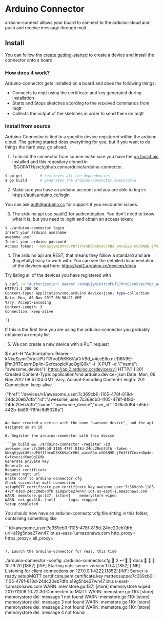 # Arduino Connector

arduino-connect allows your board to connect to the arduino-cloud and push and receive message through mqtt

## Install

You can follow the [create getting-started](https://create.arduino.cc/getting-started) to create a device and install the connector onto a board.

### How does it work?

Arduino-connector gets installed on a board and does the following things:

- Connects to mqtt using the certificate and key generated during installation
- Starts and Stops sketches acording to the received commands from mqtt
- Collects the output of the sketches in order to send them on mqtt

### Install from source

Arduino-Connector is tied to a specific device registered within the arduino cloud. The getting started does everything for you, but if you want to do things the hard way, go ahead.

1. To build the connector from source make sure you have the [go toolchain](https://golang.org/doc/install) installed and this repository cloned in `$GOPATH/src/github.com/arduino/arduino-connector.

```bash
$ go get 		# retrieves all the dependencies
$ go build 		# generates the arduino-connector executable
```

2. Make sure you have an arduino account and you are able to log in: https://auth.arduino.cc/login

You can ask auth@arduino.cc for support if you encounter issues.

3. The arduino api use oauth2 for authentication. You don't need to know what it is, but you need to login and obtain an access token:

```bash
$ ./arduino-connector login
Insert your arduino username
awesome_user
Insert your arduino password
Access Token:  -kNkqSjymiOVtcUPUf17hroD5KK6VaCrVBd_a4ccE8o.nUD6N9E-jPm3fiTCexrnDp4n-GxfxsozidKuoQgIG9k
```

4. The arduino api are REST, that means they follow a standard and are (hopefully) easy to work with. You can see the detailed documentation of the devices-api here: https://api2.arduino.cc/devices/docs

Try listing all of the devices you have registered with

```bash
$ curl -H "Authorization: Bearer -kNkqSjymiOVtcUPUf17hroD5KK6VaCrVBd_a4ccE8o.nUD6N9E-jPm3fiTCexrnDp4n-GxfxsozidKuoQgIG9k" -i https://api2.arduino.cc/devices/v1
HTTP/1.1 200 OK
Content-Type: application/vnd.arduino.device+json; type=collection
Date: Mon, 06 Nov 2017 08:50:21 GMT
Vary: Accept-Encoding
Content-Length: 3
Connection: keep-alive

[]

```

If this is the first time you are using the arduino-connector you probably obtained an empty list

5. We can create a new device with a PUT request

$ curl -H "Authorization: Bearer -kNkqSjymiOVtcUPUf17hroD5KK6VaCrVBd_a4ccE8o.nUD6N9E-jPm3fiTCexrnDp4n-GxfxsozidKuoQgIG9k" -i -X PUT -d '{"name": "awesome_device"}' https://api2.arduino.cc/devices/v1
HTTP/1.1 201 Created
Content-Type: application/vnd.arduino.device+json
Date: Mon, 06 Nov 2017 08:57:04 GMT
Vary: Accept-Encoding
Content-Length: 201
Connection: keep-alive

{"href":"/devices/v1/awesome_user:7c369cb0-1105-478f-818d-24dc20eb7dfb","id":"awesome_user:7c369cb0-1105-478f-818d-24dc20eb7dfb","name":"awesome_device","user_id":"076a0d84-b9dd-442b-bb89-78fdc6d5028a"}
```

We have created a device with the name "awesome_device", and the api assigned us an id

6. Register the arduino-connector with this device

```go build && ./arduino-connector -register -id awesome_user:7c369cb0-1105-478f-818d-24dc20eb7dfb -token -kNkqSjymiOVtcUPUf17hroD5KK6VaCrVBd_a4ccE8o.nUD6N9E-jPm3fiTCexrnDp4n-GxfxsozidKuoQgIG9k
Generate private key
Generate csr
Request certificate
Request mqtt url
Write conf to arduino-connector.cfg
Check successful mqtt connection
setupMQTT certificate.pem certificate.key awesome_user:7c369cb0-1105-478f-818d-24dc20eb7dfb a19g5nbe27wn47.iot.us-east-1.amazonaws.com
WARN: memstore.go:137: [store]    memorystore wiped
WARN: net.go:310: [net]      logic stopped
Setup completed
```

You should now have an arduino-connector.cfg file sitting in this folder, containing something like

``
id=awesome_user:7c369cb0-1105-478f-818d-24dc20eb7dfb
url=a19g5nbe27wn47.iot.us-east-1.amazonaws.com
http_proxy=
https_proxy=
all_proxy=
```

7. Launch the arduino-connector for real, this time

```
./arduino-connector -config ./arduino-connector.cfg                        2 ↵   docs    10:19:20
[1852] [INF] Starting nats-server version 1.0.4
[1852] [INF] Listening for client connections on 127.0.0.1:4222
[1852] [INF] Server is ready
setupMQTT certificate.pem certificate.key matteosuppo:7c369cb0-1105-478f-818d-24dc20eb7dfb a19g5nbe27wn47.iot.us-east-1.amazonaws.com
WARN: memstore.go:137: [store]    memorystore wiped
2017/11/06 10:22:30 Connected to MQTT
WARN: memstore.go:110: [store]    memorystore del: message 1 not found
WARN: memstore.go:110: [store]    memorystore del: message 3 not found
WARN: memstore.go:110: [store]    memorystore del: message 2 not found
WARN: memstore.go:110: [store]    memorystore del: message 4 not found
```